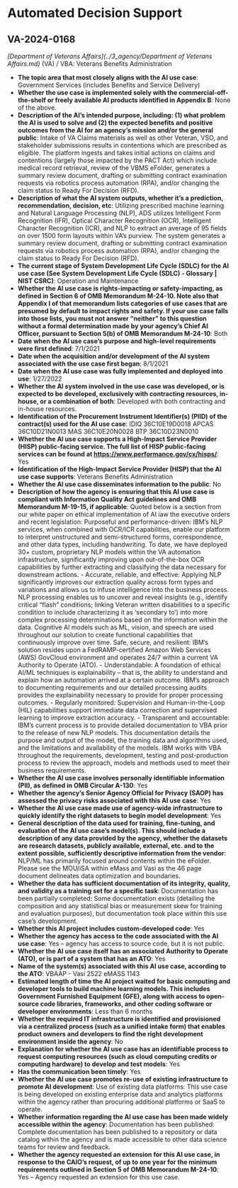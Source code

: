 # Automated Decision Support
## VA-2024-0168
_[Department of Veterans Affairs](../3_agency/Department of Veterans Affairs.md)_ (VA) / VBA: Veterans Benefits Administration


+ **The topic area that most closely aligns with the AI use case**: Government Services (includes Benefits and Service Delivery)
+ **Whether the use case is implemented solely with the commercial-off-the-shelf or freely available AI products identified in Appendix B**: None of the above.
+ **Description of the AI’s intended purpose, including: (1) what problem the AI is used to solve and (2) the expected benefits and positive outcomes from the AI for an agency’s mission and/or the general public**: Intake of VA Claims materials as well as other Veteran, VSO, and stakeholder submissions results in contentions which are prescribed as eligible.  The platform ingests and takes initial actions on claims and contentions (largely those impacted by the PACT Act) which include medical record retrieval, review of the VBMS eFolder, generates a summary review document, drafting or submitting contract examination requests via robotics process automation (RPA), and/or changing the claim status to Ready For Decision (RFD).
+ **Description of what the AI system outputs, whether it’s a prediction, recommendation, decision, etc**: Utilizing prescribed machine learning and Natural Language Processing (NLP), ADS utilizes Intelligent Form Recognition (IFR), Optical Character Recognition (OCR), Intelligent Character Recognition (ICR), and NLP to extract an average of 95 fields on over 1500 form layouts within VA’s purview.  The system generates a summary review document, drafting or submitting contract examination requests via robotics process automation (RPA), and/or changing the claim status to Ready For Decision (RFD).
+ **The current stage of System Development Life Cycle (SDLC) for the AI use case (See System Development Life Cycle (SDLC) - Glossary | NIST CSRC)**: Operation and Maintenance
+ **Whether the AI use case is rights-impacting or safety-impacting, as defined in Section 6 of OMB Memorandum M-24-10. Note also that Appendix I of that memorandum lists categories of use cases that are presumed by default to impact rights and safety. If your use case falls into those lists, you must not answer “neither” to this question without a formal determination made by your agency’s Chief AI Officer, pursuant to Section 5(b) of OMB Memorandum M-24-10**: Both
+ **Date when the AI use case’s purpose and high-level requirements were first defined**: 7/1/2021
+ **Date when the acquisition and/or development of the AI system associated with the use case first began**: 8/1/2021
+ **Date when the AI use case was fully implemented and deployed into use**: 1/27/2022
+ **Whether the AI system involved in the use case was developed, or is expected to be developed, exclusively with contracting resources, in-house, or a combination of both**: Developed with both contracting and in-house resources.
+ **Identification of the Procurement Instrument Identifier(s) (PIID) of the contract(s) used for the AI use case**: IDIQ 36C10E19D0018   APCAS 36C10D21N0013   MAS 36C10E20N0028   BTP 36C10D23N0010
+ **Whether the AI use case supports a High-Impact Service Provider (HISP) public-facing service. The full list of HISP public-facing services can be found at https://www.performance.gov/cx/hisps/**: Yes
+ **Identification of the High-Impact Service Provider (HISP) that the AI use case supports**: Veterans Benefits Administration
+ **Whether the AI use case disseminates information to the public**: No
+ **Description of how the agency is ensuring that this AI use case is compliant with Information Quality Act guidelines and OMB Memorandum M-19-15, if applicable**: Quoted below is a section from our white paper on ethical implementation of AI iaw the executive orders and recent legislation: Purposeful and performance-driven: IBM’s NLP services, when combined with OCR/ICR capabilities, enable our platform to interpret unstructured and semi-structured forms, correspondence, and other data types, including handwriting. To date, we have deployed 30+ custom, proprietary NLP models within the VA automation infrastructure, significantly improving upon out-of-the-box OCR capabilities by further extracting and classifying the data necessary for downstream actions. - Accurate, reliable, and effective: Applying NLP significantly improves our extraction quality across form types and variations and allows us to infuse intelligence into the business process. NLP processing enables us to uncover and reveal insights (e.g., identify critical “flash” conditions; linking Veteran written disabilities to a specific condition to include characterizing it as ‘secondary to’) into more complex processing determinations based on the information within the data. Cognitive AI models such as ML, vision, and speech are used throughout our solution to create functional capabilities that continuously improve over time. Safe, secure, and resilient: IBM’s solution resides upon a FedRAMP-certified Amazon Web Services (AWS) GovCloud environment and operates 24/7 within a current VA Authority to Operate (ATO). - Understandable: A foundation of ethical AI/ML techniques is explainability – that is, the ability to understand and explain how an automation arrived at a certain outcome. IBM’s approach to documenting requirements and our detailed processing audits provides the explainability necessary to provide for proper processing outcomes. - Regularly monitored: Supervision and Human-in-the-Loop (HIL) capabilities support immediate data correction and supervised learning to improve extraction accuracy. - Transparent and accountable: IBM’s current process is to provide detailed documentation to VBA prior to the release of new NLP models. This documentation details the purpose and output of the model, the training data and algorithms used, and the limitations and availability of the models. IBM works with VBA throughout the requirements, development, testing and post-production process to review the approach, models and methods used to meet their business requirements.
+ **Whether the AI use case involves personally identifiable information (PII), as defined in OMB Circular A-130**: Yes
+ **Whether the agency’s Senior Agency Official for Privacy (SAOP) has assessed the privacy risks associated with this AI use case**: Yes
+ **Whether the AI use case made use of agency-wide infrastructure to quickly identify the right datasets to begin model development**: Yes
+ **General description of the data used for training, fine-tuning, and evaluation of the AI use case’s model(s). This should include a description of any data provided by the agency, whether the datasets are research datasets, publicly available, external, etc. and to the extent possible, sufficiently descriptive information from the vendor**: NLP/ML has primarily focused around contents within the eFolder.  Please see the MOU/iSA within eMass and Vasi as the 46 page document delineates data optimization and boundaries.
+ **Whether the data has sufficient documentation of its integrity, quality, and validity as a training set for a specific task**: Documentation has been partially completed: Some documentation exists (detailing the composition and any statistical bias or measurement skew for training and evaluation purposes), but documentation took place within this use case’s development.
+ **Whether this AI project includes custom-developed code**: Yes
+ **Whether the agency has access to the code associated with the AI use case**: Yes – agency has access to source code, but it is not public.
+ **Whether the AI use case itself has an associated Authority to Operate (ATO), or is part of a system that has an ATO**: Yes
+ **Name of the system(s) associated with this AI use case, according to the ATO**: VBAAP - Vasi 2522 eMASS 1143
+ **Estimated length of time the AI project waited for basic computing and developer tools to build machine learning models. This includes Government Furnished Equipment (GFE), along with access to open-source code libraries, frameworks, and other coding software or developer environments**: Less than 6 months
+ **Whether the required IT infrastructure is identified and provisioned via a centralized process (such as a unified intake form) that enables product owners and developers to find the right development environment inside the agency**: No
+ **Explanation for whether the AI use case has an identifiable process to request computing resources (such as cloud computing credits or computing hardware) to develop and test models**: Yes
+ **Has the communication been timely**: Yes
+ **Whether the AI use case promotes re-use of existing infrastructure to promote AI development**: Use of existing data platforms: This use case is being developed on existing enterprise data and analytics platforms within the agency rather than procuring additional platforms or SaaS to operate.
+ **Whether information regarding the AI use case has been made widely accessible within the agency**: Documentation has been published: Complete documentation has been published to a repository or data catalog within the agency and is made accessible to other data science teams for review and feedback.
+ **Whether the agency requested an extension for this AI use case, in response to the CAIO’s request, of up to one year for the minimum requirements outlined in Section 5 of OMB Memorandum M-24-10**: Yes – Agency requested an extension for this use case.